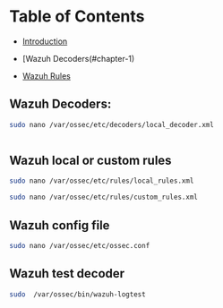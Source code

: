 # Table of Contents

- [Introduction](#introduction)

- [Wazuh Decoders(#chapter-1)

- [Wazuh Rules](#chapter-2)

## Wazuh Decoders:

```bash
sudo nano /var/ossec/etc/decoders/local_decoder.xml
```

```xml

```

## Wazuh local or custom rules

```bash
sudo nano /var/ossec/etc/rules/local_rules.xml
```

```bash
sudo nano /var/ossec/etc/rules/custom_rules.xml
```

## Wazuh config file

```bash
sudo nano /var/ossec/etc/ossec.conf
```

## Wazuh test decoder

```bash
sudo  /var/ossec/bin/wazuh-logtest
```
